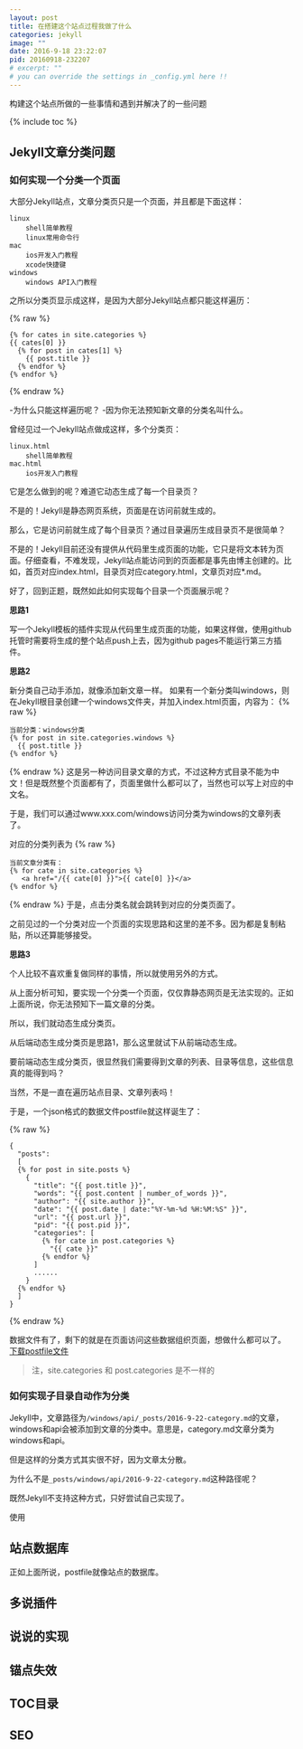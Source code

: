 ```yaml
---
layout: post
title: 在搭建这个站点过程我做了什么
categories: jekyll
image: ""
date: 2016-9-18 23:22:07
pid: 20160918-232207
# excerpt: ""
# you can override the settings in _config.yml here !!
---
```

构建这个站点所做的一些事情和遇到并解决了的一些问题

{% include toc %}

## Jekyll文章分类问题

### 如何实现一个分类一个页面
大部分Jekyll站点，文章分类页只是一个页面，并且都是下面这样：

```
linux
    shell简单教程
    linux常用命令行
mac
    ios开发入门教程
    xcode快捷键
windows
    windows API入门教程
```
之所以分类页显示成这样，是因为大部分Jekyll站点都只能这样遍历：

{% raw %}
```liquid
{% for cates in site.categories %}
{{ cates[0] }}
  {% for post in cates[1] %}
    {{ post.title }}
  {% endfor %}
{% endfor %}
```
{% endraw %}

-为什么只能这样遍历呢？
-因为你无法预知新文章的分类名叫什么。

曾经见过一个Jekyll站点做成这样，多个分类页：

```
linux.html
    shell简单教程
mac.html
    ios开发入门教程
```
它是怎么做到的呢？难道它动态生成了每一个目录页？

不是的！Jekyll是静态网页系统，页面是在访问前就生成的。

那么，它是访问前就生成了每个目录页？通过目录遍历生成目录页不是很简单？

不是的！Jekyll目前还没有提供从代码里生成页面的功能，它只是将文本转为页面。仔细查看，不难发现，Jekyll站点能访问到的页面都是事先由博主创建的。比如，首页对应index.html，目录页对应category.html，文章页对应*.md。

好了，回到正题，既然如此如何实现每个目录一个页面展示呢？

**思路1**

写一个Jekyll模板的插件实现从代码里生成页面的功能，如果这样做，使用github托管时需要将生成的整个站点push上去，因为github pages不能运行第三方插件。

**思路2**

新分类自己动手添加，就像添加新文章一样。
如果有一个新分类叫windows，则在Jekyll根目录创建一个windows文件夹，并加入index.html页面，内容为：
{% raw %}

```liquid
当前分类：windows分类
{% for post in site.categories.windows %}
  {{ post.title }}
{% endfor %}
```
{% endraw %}
这是另一种访问目录文章的方式，不过这种方式目录不能为中文！但是既然整个页面都有了，页面里做什么都可以了，当然也可以写上对应的中文名。

于是，我们可以通过www.xxx.com/windows访问分类为windows的文章列表了。

对应的分类列表为
{% raw %}

```liquid
当前文章分类有：
{% for cate in site.categories %}
   <a href="/{{ cate[0] }}">{{ cate[0] }}</a>
{% endfor %}
```
{% endraw %}
于是，点击分类名就会跳转到对应的分类页面了。

之前见过的一个分类对应一个页面的实现思路和这里的差不多。因为都是复制粘贴，所以还算能够接受。

**思路3**

个人比较不喜欢重复做同样的事情，所以就使用另外的方式。

从上面分析可知，要实现一个分类一个页面，仅仅靠静态网页是无法实现的。正如上面所说，你无法预知下一篇文章的分类。

所以，我们就动态生成分类页。

从后端动态生成分类页是思路1，那么这里就试下从前端动态生成。

要前端动态生成分类页，很显然我们需要得到文章的列表、目录等信息，这些信息真的能得到吗？

当然，不是一直在遍历站点目录、文章列表吗！

于是，一个json格式的数据文件postfile就这样诞生了：

{% raw %}

```
{
  "posts":
  [
  {% for post in site.posts %}
    {
      "title": "{{ post.title }}",
      "words": "{{ post.content | number_of_words }}",
      "author": "{{ site.author }}",
      "date": "{{ post.date | date:"%Y-%m-%d %H:%M:%S" }}",
      "url": "{{ post.url }}",
      "pid": "{{ post.pid }}",
      "categories": [
        {% for cate in post.categories %}
          "{{ cate }}"
        {% endfor %}
      ]
      ......
    }
  {% endfor %}
  ]
}
```
{% endraw %}

数据文件有了，剩下的就是在页面访问这些数据组织页面，想做什么都可以了。
[下载postfile文件](https://raw.githubusercontent.com/jokinkuang/stepbystep/master/db/Postfile)

> 注，site.categories 和 post.categories 是不一样的

### 如何实现子目录自动作为分类
Jekyll中，文章路径为`/windows/api/_posts/2016-9-22-category.md`的文章，windows和api会被添加到文章的分类中。意思是，category.md文章分类为windows和api。

但是这样的分类方式其实很不好，因为文章太分散。

为什么不是`_posts/windows/api/2016-9-22-category.md`这种路径呢？

既然Jekyll不支持这种方式，只好尝试自己实现了。

使用

## 站点数据库
正如上面所说，postfile就像站点的数据库。

## 多说插件

## 说说的实现

## 锚点失效

## TOC目录

## SEO

